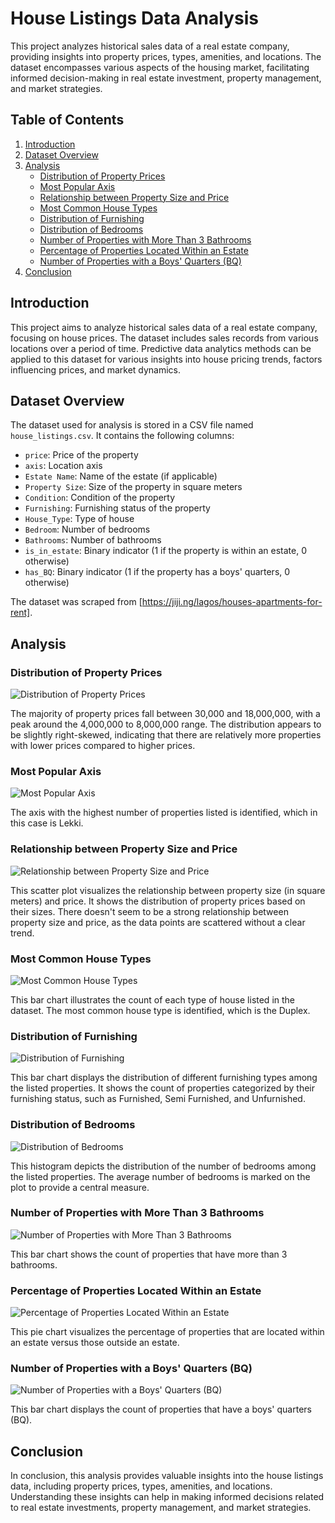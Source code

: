 # House Listings Data Analysis

This project analyzes historical sales data of a real estate company, providing insights into property prices, types, amenities, and locations. The dataset encompasses various aspects of the housing market, facilitating informed decision-making in real estate investment, property management, and market strategies.

## Table of Contents
1. [Introduction](#introduction)
2. [Dataset Overview](#dataset-overview)
3. [Analysis](#analysis)
   - [Distribution of Property Prices](#question-1-distribution-of-property-prices)
   - [Most Popular Axis](#question-2-most-popular-axis)
   - [Relationship between Property Size and Price](#question-3-relationship-between-property-size-and-price)
   - [Most Common House Types](#question-4-most-common-house-types)
   - [Distribution of Furnishing](#question-5-distribution-of-furnishing)
   - [Distribution of Bedrooms](#question-6-distribution-of-bedrooms)
   - [Number of Properties with More Than 3 Bathrooms](#question-7-number-of-properties-with-more-than-3-bathrooms)
   - [Percentage of Properties Located Within an Estate](#question-8-percentage-of-properties-located-within-an-estate)
   - [Number of Properties with a Boys' Quarters (BQ)](#question-9-number-of-properties-with-a-boys-quarters-bq)
4. [Conclusion](#conclusion)

## Introduction <a name="introduction"></a>
This project aims to analyze historical sales data of a real estate company, focusing on house prices. The dataset includes sales records from various locations over a period of time. Predictive data analytics methods can be applied to this dataset for various insights into house pricing trends, factors influencing prices, and market dynamics.

## Dataset Overview <a name="dataset-overview"></a>
The dataset used for analysis is stored in a CSV file named `house_listings.csv`. It contains the following columns:

- `price`: Price of the property
- `axis`: Location axis
- `Estate Name`: Name of the estate (if applicable)
- `Property Size`: Size of the property in square meters
- `Condition`: Condition of the property
- `Furnishing`: Furnishing status of the property
- `House_Type`: Type of house
- `Bedroom`: Number of bedrooms
- `Bathrooms`: Number of bathrooms
- `is_in_estate`: Binary indicator (1 if the property is within an estate, 0 otherwise)
- `has_BQ`: Binary indicator (1 if the property has a boys' quarters, 0 otherwise)

The dataset was scraped from [https://jiji.ng/lagos/houses-apartments-for-rent].

## Analysis <a name="analysis"></a>
### Distribution of Property Prices <a name="question-1-distribution-of-property-prices"></a>
![Distribution of Property Prices](image1.png)

The majority of property prices fall between 30,000 and 18,000,000, with a peak around the 4,000,000 to 8,000,000 range. The distribution appears to be slightly right-skewed, indicating that there are relatively more properties with lower prices compared to higher prices.

### Most Popular Axis <a name="question-2-most-popular-axis"></a>
![Most Popular Axis](image2.png)

The axis with the highest number of properties listed is identified, which in this case is Lekki.

### Relationship between Property Size and Price <a name="question-3-relationship-between-property-size-and-price"></a>
![Relationship between Property Size and Price](image3.png)

This scatter plot visualizes the relationship between property size (in square meters) and price. It shows the distribution of property prices based on their sizes. There doesn't seem to be a strong relationship between property size and price, as the data points are scattered without a clear trend.

### Most Common House Types <a name="question-4-most-common-house-types"></a>
![Most Common House Types](image4.png)

This bar chart illustrates the count of each type of house listed in the dataset. The most common house type is identified, which is the Duplex.

### Distribution of Furnishing <a name="question-5-distribution-of-furnishing"></a>
![Distribution of Furnishing](image5.png)

This bar chart displays the distribution of different furnishing types among the listed properties. It shows the count of properties categorized by their furnishing status, such as Furnished, Semi Furnished, and Unfurnished.

### Distribution of Bedrooms <a name="question-6-distribution-of-bedrooms"></a>
![Distribution of Bedrooms](image6.png)

This histogram depicts the distribution of the number of bedrooms among the listed properties. The average number of bedrooms is marked on the plot to provide a central measure.

### Number of Properties with More Than 3 Bathrooms <a name="question-7-number-of-properties-with-more-than-3-bathrooms"></a>
![Number of Properties with More Than 3 Bathrooms](image7.png)

This bar chart shows the count of properties that have more than 3 bathrooms.

### Percentage of Properties Located Within an Estate <a name="question-8-percentage-of-properties-located-within-an-estate"></a>
![Percentage of Properties Located Within an Estate](image8.png)

This pie chart visualizes the percentage of properties that are located within an estate versus those outside an estate.

### Number of Properties with a Boys' Quarters (BQ) <a name="question-9-number-of-properties-with-a-boys-quarters-bq"></a>
![Number of Properties with a Boys' Quarters (BQ)](image9.png)

This bar chart displays the count of properties that have a boys' quarters (BQ).

## Conclusion <a name="conclusion"></a>
In conclusion, this analysis provides valuable insights into the house listings data, including property prices, types, amenities, and locations. Understanding these insights can help in making informed decisions related to real estate investments, property management, and market strategies.

